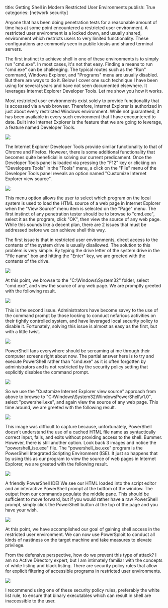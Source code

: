 title: Getting Shell in Modern Restricted User Environments
publish: True
categories: [network security]

Anyone that has been doing penetration tests for a reasonable amount of time has at some point encountered a restricted user environment. A restricted user environment is a locked down, and usually shared, environment which restricts users to very limited functionality. These configurations are commonly seen in public kiosks and shared terminal servers.

<!-- READMORE -->

The first instinct to achieve shell in one of these environments is to simply run "cmd.exe". In most cases, it's not that easy. Finding a means to run "cmd.exe" can be challenging. The typical routes such as the "Run" command, Windows Explorer, and "Programs" menu are usually disabled. But there are ways to do it. Below I cover one such technique I have been using for several years and have not seen documented elsewhere. It leverages Internet Explorer Developer Tools. Let me show you how it works.

Most restricted user environments exist solely to provide functionality that is accessed via a web browser. Therefore, Internet Explorer is authorized in just about every restricted Windows environment. While not guaranteed, it has been available in every such environment that I have encountered to date. Built into Internet Explorer is the feature that we are going to leverage, a feature named Developer Tools.

[![](/static/images/posts/restricted_dev_tools.png)](/static/images/posts/restricted_dev_tools.png)

The Internet Explorer Developer Tools provide similar functionality to that of Chrome and Firefox. However, there is some additional functionality that becomes quite beneficial in solving our current predicament. Once the Developer Tools panel is loaded via pressing the "F12" key or clicking on "Developers Tools" in the "Tools" menu, a click on the "File" menu of the Developer Tools panel reveals an option named "Customize Internet Explorer view source".

[![](/static/images/posts/restricted_customize.png)](/static/images/posts/restricted_customize.png)

This menu option allows the user to select which program on the local system is used to load the HTML source of a web page in Internet Explorer when the "View Source" menu item is selected on the "Page" menu. The first instinct of any penetration tester should be to browse to "cmd.exe", select it as the program, click "OK", then view the source of any web page. While this sounds like a decent plan, there are 2 issues that must be addressed before we can achieve shell this way.

The first issue is that in restricted user environments, direct access to the contents of the system drive is usually disallowed. The solution to this problem is very simple. By typing the drive letter of the system drive in the "File name" box and hitting the "Enter" key, we are greeted with the contents of the drive.

[![](/static/images/posts/restricted_filename.png)](/static/images/posts/restricted_filename.png)

At this point, we browse to the "C:\Windows\System32" folder, select "cmd.exe", and view the source of any web page. We are promptly greeted with the following result.

[![](/static/images/posts/restricted_disabled.png)](/static/images/posts/restricted_disabled.png)

This is the second issue. Administrators have become savvy to the use of the command prompt by those looking to conduct nefarious activities on their tightly controlled system, and have leveraged local security policy to disable it. Fortunately, solving this issue is almost as easy as the first, but with a little twist.

[![](/static/images/posts/restricted_ps.png)](/static/images/posts/restricted_ps.png)

PowerShell fans everywhere should be screaming at me through their computer screens right about now. The partial answer here is to try and execute PowerShell rather than "cmd.exe" as it is often forgotten by administrators and is not restricted by the security policy setting that explicitly disables the command prompt.

[![](/static/images/posts/restricted_policy.png)](/static/images/posts/restricted_policy.png)

So we use the "Customize Internet Explorer view source" approach from above to browse to "C:\Windows\System32\WindowsPowerShell\v1.0", select "powershell.exe", and again view the source of any web page. This time around, we are greeted with the following result.

[![](/static/images/posts/restricted_ps_error.png)](/static/images/posts/restricted_ps_error.png)

This image was difficult to capture because, unfortunately, PowerShell doesn't understand the use of a cached HTML file name as syntactically correct input, fails, and exits without providing access to the shell. Bummer. However, there is still another option. Look back 3 images and notice the "powershell\_ise.exe" file. The "powershell\_ise.exe" program is the PowerShell Integrated Scripting Environment (ISE). It just so happens that by using this as our program to view the source of web pages in Internet Explorer, we are greeted with the following result.

[![](/static/images/posts/restricted_ise.png)](/static/images/posts/restricted_ise.png)

A friendly PowerShell IDE! We see our HTML loaded into the script editor and an interactive PowerShell prompt at the bottom of the window. The output from our commands populate the middle pane. This should be sufficient to move forward, but if you would rather have a raw PowerShell prompt, simply click the PowerShell button at the top of the page and you have your wish.

[![](/static/images/posts/restricted_ise_shell.png)](/static/images/posts/restricted_ise_shell.png)

At this point, we have accomplished our goal of gaining shell access in the restricted user environment. We can now use PowerSploit to conduct all kinds of nastiness on the target machine and take measures to elevate privilege.

From the defensive perspective, how do we prevent this type of attack? I am no Active Directory expert, but I am intimately familiar with the concepts of white listing and black listing. There are security policy rules that allow for explicit filtering of accessible programs in restricted user environments.

[![](/static/images/posts/restricted_defense.png)](/static/images/posts/restricted_defense.png)

I recommend using one of these security policy rules, preferably the white list rule, to ensure that binary executables which can result in shell are inaccessible to the user.
